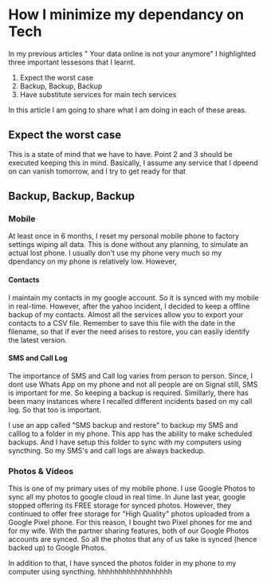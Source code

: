 # How I minimize my dependancy on Tech

In my previous articles " Your data online is not your anymore" I highlighted three important lessesons that I learnt.

1. Expect the worst case
2. Backup, Backup, Backup
3. Have substitute services for main tech services

In this article I am going to share what I am doing in each of these areas.

## Expect the worst case
This is a state of mind that we have to have. Point 2 and 3 should be executed keeping this in mind. Basically, I assume any service that I dpeend on can vanish tomorrow, and I try to get ready for that

## Backup, Backup, Backup

### Mobile
At least once in 6 months, I reset my personal mobile phone to factory settings wiping all data. This is done without any planning, to simulate an actual lost phone. I usually don't use my phone very much so my dpendancy on my phone is relatively low. However,

#### Contacts
I maintain my contacts in my google account. So it is synced with my mobile in real-time. However, after the yahoo incident, I decided to keep a offline backup of my contacts. Almost all the services allow you to export your contacts to a CSV file. Remember to save this file with the date in the filename, so that if ever the need arises to restore, you can easily identify the latest version.

#### SMS and Call Log
The importance of SMS and Call log varies from person to person. Since, I dont use Whats App on my phone and not all people are on Signal still, SMS is important for me. So keeping a backup is required. Simillarly, there has been many instances where I recalled different incidents based on my call log. So that too is important.

I use an app called "SMS backup and restore" to backup my SMS and calllog to a folder in my phone. This app has the ability to make scheduled backups. And I have setup this folder to sync with my computers using syncthing. So my SMS's and call logs are always backedup.

### Photos & Videos
This is one of my primary uses of my mobile phone. I use Google Photos to sync all my photos to google cloud in real time. In June last year, google stopped offering its FREE storage for synced photos. However, they continued to offer free storage for "High Quality" photos uploaded from a Google Pixel phone. For this reason, I bought two Pixel phones for me and for my wife. With the partner sharing features, both of our Google Photos accounts are synced. So all the photos that any of us take is synced (hence backed up) to Google Photos.

In addition to that, I have synced the photos folder in my phone to my computer using syncthing. hhhhhhhhhhhhhhhhhh